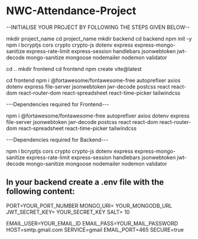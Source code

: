 # NWC-Attendance-Project

--INITIALISE YOUR PROJECT BY FOLLOWING THE STEPS GIVEN BELOW--

mkdir project_name
cd project_name
mkdir backend
cd backend
npm init -y
npm i bcryptjs cors crypto crypto-js dotenv express express-mongo-sanitize express-rate-limit express-session handlebars jsonwebtoken jwt-decode mongo-sanitize mongoose nodemailer nodemon validator  


cd ..
mkdir frontend
cd frontend
npm create vite@latest

cd frontend
npm i @fortawesome/fontawesome-free autoprefixer axios dotenv express file-server jsonwebtoken jwr-decode postcss react react-dom react-router-dom react-spreadsheet react-time-picker tailwindcss 


---Dependencies required for Frontend---

npm i @fortawesome/fontawesome-free autoprefixer axios dotenv express file-server jsonwebtoken jwr-decode postcss react react-dom react-router-dom react-spreadsheet react-time-picker tailwindcss 


---Dependencies required for Backend---

npm i bcryptjs cors crypto crypto-js dotenv express express-mongo-sanitize express-rate-limit express-session handlebars jsonwebtoken jwt-decode mongo-sanitize mongoose nodemailer nodemon validator 


## In your backend create a .env file with the following content:

PORT=YOUR_PORT_NUMBER
MONGO_URI= YOUR_MONGODB_URL
JWT_SECRET_KEY= YOUR_SECRET_KEY
SALT= 10


EMAIL_USER=YOUR_EMAIL_ID
EMAIL_PASS=YOUR_MAIL_PASSWORD
HOST=smtp.gmail.com
SERVICE=gmail
EMAIL_PORT=465
SECURE=true
